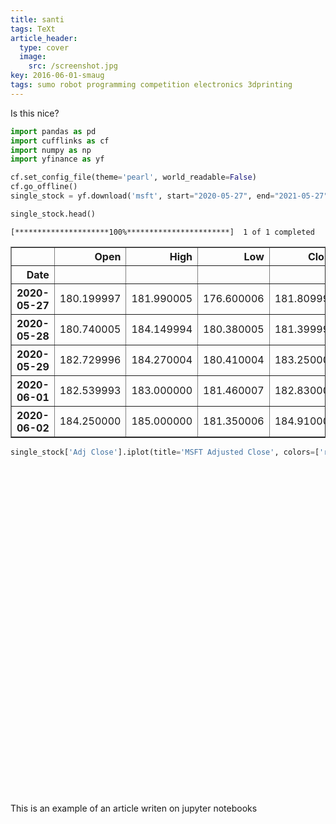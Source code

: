 ```yaml
---
title: santi
tags: TeXt
article_header:
  type: cover
  image:
    src: /screenshot.jpg
key: 2016-06-01-smaug
tags: sumo robot programming competition electronics 3dprinting
---
```


Is this nice?


```python
import pandas as pd
import cufflinks as cf
import numpy as np
import yfinance as yf

cf.set_config_file(theme='pearl', world_readable=False)
cf.go_offline()
single_stock = yf.download('msft', start="2020-05-27", end="2021-05-27")

single_stock.head()

```


<script type="text/javascript">
window.PlotlyConfig = {MathJaxConfig: 'local'};
if (window.MathJax && window.MathJax.Hub && window.MathJax.Hub.Config) {window.MathJax.Hub.Config({SVG: {font: "STIX-Web"}});}
if (typeof require !== 'undefined') {
require.undef("plotly");
requirejs.config({
    paths: {
        'plotly': ['https://cdn.plot.ly/plotly-2.12.1.min']
    }
});
require(['plotly'], function(Plotly) {
    window._Plotly = Plotly;
});
}
</script>



    [*********************100%***********************]  1 of 1 completed





<div>
<style scoped>
    .dataframe tbody tr th:only-of-type {
        vertical-align: middle;
    }

    .dataframe tbody tr th {
        vertical-align: top;
    }

    .dataframe thead th {
        text-align: right;
    }
</style>
<table border="1" class="dataframe">
  <thead>
    <tr style="text-align: right;">
      <th></th>
      <th>Open</th>
      <th>High</th>
      <th>Low</th>
      <th>Close</th>
      <th>Adj Close</th>
      <th>Volume</th>
    </tr>
    <tr>
      <th>Date</th>
      <th></th>
      <th></th>
      <th></th>
      <th></th>
      <th></th>
      <th></th>
    </tr>
  </thead>
  <tbody>
    <tr>
      <th>2020-05-27</th>
      <td>180.199997</td>
      <td>181.990005</td>
      <td>176.600006</td>
      <td>181.809998</td>
      <td>178.608063</td>
      <td>39517100</td>
    </tr>
    <tr>
      <th>2020-05-28</th>
      <td>180.740005</td>
      <td>184.149994</td>
      <td>180.380005</td>
      <td>181.399994</td>
      <td>178.205261</td>
      <td>33810200</td>
    </tr>
    <tr>
      <th>2020-05-29</th>
      <td>182.729996</td>
      <td>184.270004</td>
      <td>180.410004</td>
      <td>183.250000</td>
      <td>180.022690</td>
      <td>42130400</td>
    </tr>
    <tr>
      <th>2020-06-01</th>
      <td>182.539993</td>
      <td>183.000000</td>
      <td>181.460007</td>
      <td>182.830002</td>
      <td>179.610107</td>
      <td>22622400</td>
    </tr>
    <tr>
      <th>2020-06-02</th>
      <td>184.250000</td>
      <td>185.000000</td>
      <td>181.350006</td>
      <td>184.910004</td>
      <td>181.653473</td>
      <td>30794600</td>
    </tr>
  </tbody>
</table>
</div>




```python
single_stock['Adj Close'].iplot(title='MSFT Adjusted Close', colors=['red'])
```


<div>                            <div id="7aed6f80-2d53-44cb-b8ea-18965f82727e" class="plotly-graph-div" style="height:525px; width:100%;"></div>            <script type="text/javascript">                require(["plotly"], function(Plotly) {                    window.PLOTLYENV=window.PLOTLYENV || {};
                    window.PLOTLYENV.BASE_URL='https://plot.ly';                                    if (document.getElementById("7aed6f80-2d53-44cb-b8ea-18965f82727e")) {                    Plotly.newPlot(                        "7aed6f80-2d53-44cb-b8ea-18965f82727e",                        [{"line":{"color":"rgba(219, 64, 82, 1.0)","dash":"solid","shape":"linear","width":1.3},"mode":"lines","name":"Adj Close","text":"","x":["2020-05-27","2020-05-28","2020-05-29","2020-06-01","2020-06-02","2020-06-03","2020-06-04","2020-06-05","2020-06-08","2020-06-09","2020-06-10","2020-06-11","2020-06-12","2020-06-15","2020-06-16","2020-06-17","2020-06-18","2020-06-19","2020-06-22","2020-06-23","2020-06-24","2020-06-25","2020-06-26","2020-06-29","2020-06-30","2020-07-01","2020-07-02","2020-07-06","2020-07-07","2020-07-08","2020-07-09","2020-07-10","2020-07-13","2020-07-14","2020-07-15","2020-07-16","2020-07-17","2020-07-20","2020-07-21","2020-07-22","2020-07-23","2020-07-24","2020-07-27","2020-07-28","2020-07-29","2020-07-30","2020-07-31","2020-08-03","2020-08-04","2020-08-05","2020-08-06","2020-08-07","2020-08-10","2020-08-11","2020-08-12","2020-08-13","2020-08-14","2020-08-17","2020-08-18","2020-08-19","2020-08-20","2020-08-21","2020-08-24","2020-08-25","2020-08-26","2020-08-27","2020-08-28","2020-08-31","2020-09-01","2020-09-02","2020-09-03","2020-09-04","2020-09-08","2020-09-09","2020-09-10","2020-09-11","2020-09-14","2020-09-15","2020-09-16","2020-09-17","2020-09-18","2020-09-21","2020-09-22","2020-09-23","2020-09-24","2020-09-25","2020-09-28","2020-09-29","2020-09-30","2020-10-01","2020-10-02","2020-10-05","2020-10-06","2020-10-07","2020-10-08","2020-10-09","2020-10-12","2020-10-13","2020-10-14","2020-10-15","2020-10-16","2020-10-19","2020-10-20","2020-10-21","2020-10-22","2020-10-23","2020-10-26","2020-10-27","2020-10-28","2020-10-29","2020-10-30","2020-11-02","2020-11-03","2020-11-04","2020-11-05","2020-11-06","2020-11-09","2020-11-10","2020-11-11","2020-11-12","2020-11-13","2020-11-16","2020-11-17","2020-11-18","2020-11-19","2020-11-20","2020-11-23","2020-11-24","2020-11-25","2020-11-27","2020-11-30","2020-12-01","2020-12-02","2020-12-03","2020-12-04","2020-12-07","2020-12-08","2020-12-09","2020-12-10","2020-12-11","2020-12-14","2020-12-15","2020-12-16","2020-12-17","2020-12-18","2020-12-21","2020-12-22","2020-12-23","2020-12-24","2020-12-28","2020-12-29","2020-12-30","2020-12-31","2021-01-04","2021-01-05","2021-01-06","2021-01-07","2021-01-08","2021-01-11","2021-01-12","2021-01-13","2021-01-14","2021-01-15","2021-01-19","2021-01-20","2021-01-21","2021-01-22","2021-01-25","2021-01-26","2021-01-27","2021-01-28","2021-01-29","2021-02-01","2021-02-02","2021-02-03","2021-02-04","2021-02-05","2021-02-08","2021-02-09","2021-02-10","2021-02-11","2021-02-12","2021-02-16","2021-02-17","2021-02-18","2021-02-19","2021-02-22","2021-02-23","2021-02-24","2021-02-25","2021-02-26","2021-03-01","2021-03-02","2021-03-03","2021-03-04","2021-03-05","2021-03-08","2021-03-09","2021-03-10","2021-03-11","2021-03-12","2021-03-15","2021-03-16","2021-03-17","2021-03-18","2021-03-19","2021-03-22","2021-03-23","2021-03-24","2021-03-25","2021-03-26","2021-03-29","2021-03-30","2021-03-31","2021-04-01","2021-04-05","2021-04-06","2021-04-07","2021-04-08","2021-04-09","2021-04-12","2021-04-13","2021-04-14","2021-04-15","2021-04-16","2021-04-19","2021-04-20","2021-04-21","2021-04-22","2021-04-23","2021-04-26","2021-04-27","2021-04-28","2021-04-29","2021-04-30","2021-05-03","2021-05-04","2021-05-05","2021-05-06","2021-05-07","2021-05-10","2021-05-11","2021-05-12","2021-05-13","2021-05-14","2021-05-17","2021-05-18","2021-05-19","2021-05-20","2021-05-21","2021-05-24","2021-05-25","2021-05-26"],"y":[178.60806274414062,178.20526123046875,180.02268981933594,179.610107421875,181.65347290039062,182.0955352783203,179.69851684570312,183.9031219482422,185.042724609375,186.4573516845703,193.3733673095703,182.98951721191406,184.4336395263672,185.61248779296875,190.16094970703125,190.8191375732422,192.86253356933594,191.71311950683594,197.0376739501953,198.35406494140625,194.3557586669922,196.8117218017578,192.87232971191406,194.94520568847656,199.92587280273438,201.09494018554688,202.62744140625,206.9892578125,204.58241271972656,209.08177185058594,210.54551696777344,209.9069366455078,203.42320251464844,204.68064880371094,204.3761444091797,200.32867431640625,199.30697631835938,207.8734130859375,205.0736083984375,208.02078247070312,198.97296142578125,197.7548065185547,200.25990295410156,198.462158203125,200.46621704101562,200.3090362548828,201.3994598388672,212.72640991210938,209.53363037109375,209.18980407714844,212.5397491455078,208.7379150390625,204.58241271972656,199.79818725585938,205.50587463378906,205.02447509765625,205.22096252441406,206.57669067382812,207.76535034179688,206.50485229492188,211.31053161621094,209.7742919921875,210.43405151367188,213.17172241210938,217.78038024902344,223.12765502929688,225.4221649169922,222.0936737060547,223.8071746826172,228.1204071044922,213.9890594482422,210.98553466796875,199.57212829589844,208.07064819335938,202.2408447265625,200.92124938964844,202.28024291992188,205.598876953125,201.92572021484375,199.81832885742188,197.33673095703125,199.45394897460938,204.2595977783203,197.53367614746094,200.0940704345703,204.65350341796875,206.24880981445312,204.10202026367188,207.12527465820312,209.2228240966797,203.04835510253906,207.17449951171875,202.77261352539062,206.6328887939453,207.37144470214844,212.52175903320312,218.02659606933594,219.46435546875,217.4948272705078,216.3131103515625,216.3131103515625,210.9560089111328,211.37942504882812,211.5271453857422,211.61578369140625,212.9353485107422,206.87904357910156,210.0007781982422,199.59182739257812,201.60073852539062,199.38502502441406,199.24717712402344,203.28468322753906,213.09292602539062,219.88778686523438,220.31124877929688,215.0624542236328,207.79489135742188,213.25050354003906,212.15740966796875,213.2111053466797,213.9201202392578,211.19235229492188,208.40802001953125,209.7310791015625,207.72677612304688,207.45030212402344,211.15286254882812,211.1627197265625,212.5054931640625,211.3601837158203,213.47311401367188,212.6437225341797,211.5280303955078,211.64651489257812,211.577392578125,213.275634765625,209.11892700195312,207.8551025390625,210.5604248046875,211.48854064941406,211.41941833496094,216.50421142578125,216.64247131347656,215.82296752929688,219.7723388671875,221.10525512695312,218.2222137451172,219.9302978515625,222.11233520507812,221.3125762939453,218.8738555908203,219.60447692871094,214.93435668945312,215.14170837402344,209.563232421875,215.52674865722656,216.83993530273438,214.7368927001953,212.20928955078125,213.60142517089844,210.323486328125,209.9581298828125,213.7001953125,221.50018310546875,222.12222290039062,223.0897979736328,226.62449645996094,229.38905334472656,229.95181274414062,235.90548706054688,229.02371215820312,236.6163787841797,236.4781494140625,239.92398071289062,238.94651794433594,239.13409423828125,239.4006805419922,240.68421936035156,239.7462615966797,241.3950958251953,241.8887939453125,240.61509704589844,241.6641082763672,241.2583465576172,238.4676513671875,232.07472229003906,230.8476104736328,232.1143035888672,226.612060546875,229.9668426513672,234.4794921875,231.4413604736328,225.1968994140625,224.37551879882812,229.1949462890625,225.02865600585938,231.352294921875,230.00643920898438,234.6675262451172,233.30184936523438,232.37159729003906,235.2415008544922,234.57843017578125,228.32408142089844,227.9579315185547,233.5393524169922,235.11285400390625,233.01487731933594,229.92726135253906,234.0242462158203,232.79714965820312,229.44235229492188,233.32164001464844,239.83331298828125,246.48353576660156,245.2860870361328,247.3048858642578,250.62010192871094,253.193115234375,253.2524871826172,255.8057098388672,252.93580627441406,256.80523681640625,258.0323181152344,256.0531005859375,255.57810974121094,257.8739929199219,254.49940490722656,258.4380798339844,258.83392333984375,259.24957275390625,251.91651916503906,249.88780212402344,249.5612030029297,249.2445526123047,245.21681213378906,243.91050720214844,247.1366729736328,249.83831787109375,244.61312866210938,243.67300415039062,236.5181121826172,240.50624084472656,245.5730743408203,242.63392639160156,240.5557403564453,241.15086364746094,244.48365783691406,243.18426513671875,248.74884033203125,249.6812286376953,249.45309448242188],"type":"scatter"}],                        {"legend":{"bgcolor":"#F5F6F9","font":{"color":"#4D5663"}},"paper_bgcolor":"#F5F6F9","plot_bgcolor":"#F5F6F9","template":{"data":{"barpolar":[{"marker":{"line":{"color":"#E5ECF6","width":0.5},"pattern":{"fillmode":"overlay","size":10,"solidity":0.2}},"type":"barpolar"}],"bar":[{"error_x":{"color":"#2a3f5f"},"error_y":{"color":"#2a3f5f"},"marker":{"line":{"color":"#E5ECF6","width":0.5},"pattern":{"fillmode":"overlay","size":10,"solidity":0.2}},"type":"bar"}],"carpet":[{"aaxis":{"endlinecolor":"#2a3f5f","gridcolor":"white","linecolor":"white","minorgridcolor":"white","startlinecolor":"#2a3f5f"},"baxis":{"endlinecolor":"#2a3f5f","gridcolor":"white","linecolor":"white","minorgridcolor":"white","startlinecolor":"#2a3f5f"},"type":"carpet"}],"choropleth":[{"colorbar":{"outlinewidth":0,"ticks":""},"type":"choropleth"}],"contourcarpet":[{"colorbar":{"outlinewidth":0,"ticks":""},"type":"contourcarpet"}],"contour":[{"colorbar":{"outlinewidth":0,"ticks":""},"colorscale":[[0.0,"#0d0887"],[0.1111111111111111,"#46039f"],[0.2222222222222222,"#7201a8"],[0.3333333333333333,"#9c179e"],[0.4444444444444444,"#bd3786"],[0.5555555555555556,"#d8576b"],[0.6666666666666666,"#ed7953"],[0.7777777777777778,"#fb9f3a"],[0.8888888888888888,"#fdca26"],[1.0,"#f0f921"]],"type":"contour"}],"heatmapgl":[{"colorbar":{"outlinewidth":0,"ticks":""},"colorscale":[[0.0,"#0d0887"],[0.1111111111111111,"#46039f"],[0.2222222222222222,"#7201a8"],[0.3333333333333333,"#9c179e"],[0.4444444444444444,"#bd3786"],[0.5555555555555556,"#d8576b"],[0.6666666666666666,"#ed7953"],[0.7777777777777778,"#fb9f3a"],[0.8888888888888888,"#fdca26"],[1.0,"#f0f921"]],"type":"heatmapgl"}],"heatmap":[{"colorbar":{"outlinewidth":0,"ticks":""},"colorscale":[[0.0,"#0d0887"],[0.1111111111111111,"#46039f"],[0.2222222222222222,"#7201a8"],[0.3333333333333333,"#9c179e"],[0.4444444444444444,"#bd3786"],[0.5555555555555556,"#d8576b"],[0.6666666666666666,"#ed7953"],[0.7777777777777778,"#fb9f3a"],[0.8888888888888888,"#fdca26"],[1.0,"#f0f921"]],"type":"heatmap"}],"histogram2dcontour":[{"colorbar":{"outlinewidth":0,"ticks":""},"colorscale":[[0.0,"#0d0887"],[0.1111111111111111,"#46039f"],[0.2222222222222222,"#7201a8"],[0.3333333333333333,"#9c179e"],[0.4444444444444444,"#bd3786"],[0.5555555555555556,"#d8576b"],[0.6666666666666666,"#ed7953"],[0.7777777777777778,"#fb9f3a"],[0.8888888888888888,"#fdca26"],[1.0,"#f0f921"]],"type":"histogram2dcontour"}],"histogram2d":[{"colorbar":{"outlinewidth":0,"ticks":""},"colorscale":[[0.0,"#0d0887"],[0.1111111111111111,"#46039f"],[0.2222222222222222,"#7201a8"],[0.3333333333333333,"#9c179e"],[0.4444444444444444,"#bd3786"],[0.5555555555555556,"#d8576b"],[0.6666666666666666,"#ed7953"],[0.7777777777777778,"#fb9f3a"],[0.8888888888888888,"#fdca26"],[1.0,"#f0f921"]],"type":"histogram2d"}],"histogram":[{"marker":{"pattern":{"fillmode":"overlay","size":10,"solidity":0.2}},"type":"histogram"}],"mesh3d":[{"colorbar":{"outlinewidth":0,"ticks":""},"type":"mesh3d"}],"parcoords":[{"line":{"colorbar":{"outlinewidth":0,"ticks":""}},"type":"parcoords"}],"pie":[{"automargin":true,"type":"pie"}],"scatter3d":[{"line":{"colorbar":{"outlinewidth":0,"ticks":""}},"marker":{"colorbar":{"outlinewidth":0,"ticks":""}},"type":"scatter3d"}],"scattercarpet":[{"marker":{"colorbar":{"outlinewidth":0,"ticks":""}},"type":"scattercarpet"}],"scattergeo":[{"marker":{"colorbar":{"outlinewidth":0,"ticks":""}},"type":"scattergeo"}],"scattergl":[{"marker":{"colorbar":{"outlinewidth":0,"ticks":""}},"type":"scattergl"}],"scattermapbox":[{"marker":{"colorbar":{"outlinewidth":0,"ticks":""}},"type":"scattermapbox"}],"scatterpolargl":[{"marker":{"colorbar":{"outlinewidth":0,"ticks":""}},"type":"scatterpolargl"}],"scatterpolar":[{"marker":{"colorbar":{"outlinewidth":0,"ticks":""}},"type":"scatterpolar"}],"scatter":[{"fillpattern":{"fillmode":"overlay","size":10,"solidity":0.2},"type":"scatter"}],"scatterternary":[{"marker":{"colorbar":{"outlinewidth":0,"ticks":""}},"type":"scatterternary"}],"surface":[{"colorbar":{"outlinewidth":0,"ticks":""},"colorscale":[[0.0,"#0d0887"],[0.1111111111111111,"#46039f"],[0.2222222222222222,"#7201a8"],[0.3333333333333333,"#9c179e"],[0.4444444444444444,"#bd3786"],[0.5555555555555556,"#d8576b"],[0.6666666666666666,"#ed7953"],[0.7777777777777778,"#fb9f3a"],[0.8888888888888888,"#fdca26"],[1.0,"#f0f921"]],"type":"surface"}],"table":[{"cells":{"fill":{"color":"#EBF0F8"},"line":{"color":"white"}},"header":{"fill":{"color":"#C8D4E3"},"line":{"color":"white"}},"type":"table"}]},"layout":{"annotationdefaults":{"arrowcolor":"#2a3f5f","arrowhead":0,"arrowwidth":1},"autotypenumbers":"strict","coloraxis":{"colorbar":{"outlinewidth":0,"ticks":""}},"colorscale":{"diverging":[[0,"#8e0152"],[0.1,"#c51b7d"],[0.2,"#de77ae"],[0.3,"#f1b6da"],[0.4,"#fde0ef"],[0.5,"#f7f7f7"],[0.6,"#e6f5d0"],[0.7,"#b8e186"],[0.8,"#7fbc41"],[0.9,"#4d9221"],[1,"#276419"]],"sequential":[[0.0,"#0d0887"],[0.1111111111111111,"#46039f"],[0.2222222222222222,"#7201a8"],[0.3333333333333333,"#9c179e"],[0.4444444444444444,"#bd3786"],[0.5555555555555556,"#d8576b"],[0.6666666666666666,"#ed7953"],[0.7777777777777778,"#fb9f3a"],[0.8888888888888888,"#fdca26"],[1.0,"#f0f921"]],"sequentialminus":[[0.0,"#0d0887"],[0.1111111111111111,"#46039f"],[0.2222222222222222,"#7201a8"],[0.3333333333333333,"#9c179e"],[0.4444444444444444,"#bd3786"],[0.5555555555555556,"#d8576b"],[0.6666666666666666,"#ed7953"],[0.7777777777777778,"#fb9f3a"],[0.8888888888888888,"#fdca26"],[1.0,"#f0f921"]]},"colorway":["#636efa","#EF553B","#00cc96","#ab63fa","#FFA15A","#19d3f3","#FF6692","#B6E880","#FF97FF","#FECB52"],"font":{"color":"#2a3f5f"},"geo":{"bgcolor":"white","lakecolor":"white","landcolor":"#E5ECF6","showlakes":true,"showland":true,"subunitcolor":"white"},"hoverlabel":{"align":"left"},"hovermode":"closest","mapbox":{"style":"light"},"paper_bgcolor":"white","plot_bgcolor":"#E5ECF6","polar":{"angularaxis":{"gridcolor":"white","linecolor":"white","ticks":""},"bgcolor":"#E5ECF6","radialaxis":{"gridcolor":"white","linecolor":"white","ticks":""}},"scene":{"xaxis":{"backgroundcolor":"#E5ECF6","gridcolor":"white","gridwidth":2,"linecolor":"white","showbackground":true,"ticks":"","zerolinecolor":"white"},"yaxis":{"backgroundcolor":"#E5ECF6","gridcolor":"white","gridwidth":2,"linecolor":"white","showbackground":true,"ticks":"","zerolinecolor":"white"},"zaxis":{"backgroundcolor":"#E5ECF6","gridcolor":"white","gridwidth":2,"linecolor":"white","showbackground":true,"ticks":"","zerolinecolor":"white"}},"shapedefaults":{"line":{"color":"#2a3f5f"}},"ternary":{"aaxis":{"gridcolor":"white","linecolor":"white","ticks":""},"baxis":{"gridcolor":"white","linecolor":"white","ticks":""},"bgcolor":"#E5ECF6","caxis":{"gridcolor":"white","linecolor":"white","ticks":""}},"title":{"x":0.05},"xaxis":{"automargin":true,"gridcolor":"white","linecolor":"white","ticks":"","title":{"standoff":15},"zerolinecolor":"white","zerolinewidth":2},"yaxis":{"automargin":true,"gridcolor":"white","linecolor":"white","ticks":"","title":{"standoff":15},"zerolinecolor":"white","zerolinewidth":2}}},"title":{"font":{"color":"#4D5663"},"text":"MSFT Adjusted Close"},"xaxis":{"gridcolor":"#E1E5ED","showgrid":true,"tickfont":{"color":"#4D5663"},"title":{"font":{"color":"#4D5663"},"text":""},"zerolinecolor":"#E1E5ED"},"yaxis":{"gridcolor":"#E1E5ED","showgrid":true,"tickfont":{"color":"#4D5663"},"title":{"font":{"color":"#4D5663"},"text":""},"zerolinecolor":"#E1E5ED"}},                        {"showLink": true, "linkText": "Export to plot.ly", "plotlyServerURL": "https://plot.ly", "responsive": true}).then(function(){
  var gd = document.getElementById('7aed6f80-2d53-44cb-b8ea-18965f82727e');
var x = new MutationObserver(function (mutations, observer) {{
        var display = window.getComputedStyle(gd).display;
        if (!display || display === 'none') {{
            console.log([gd, 'removed!']);
            Plotly.purge(gd);
            observer.disconnect();
        }}
}});
// Listen for the removal of the full notebook cells
var notebookContainer = gd.closest('#notebook-container');
if (notebookContainer) {{
    x.observe(notebookContainer, {childList: true});
}}
// Listen for the clearing of the current output cell
var outputEl = gd.closest('.output');
if (outputEl) {{
    x.observe(outputEl, {childList: true});
}}
                        })                };                });            </script>        </div>


This is an example of an article writen on jupyter notebooks
